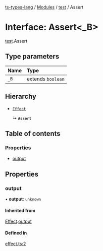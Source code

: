 [ts-types-lang](../README.md) / [Modules](../modules.md) / [test](../modules/test.md) / Assert

# Interface: Assert<_B\>

[test](../modules/test.md).Assert

## Type parameters

| Name | Type |
| :------ | :------ |
| `_B` | extends `boolean` |

## Hierarchy

- [`Effect`](effect.Effect.md)

  ↳ **`Assert`**

## Table of contents

### Properties

- [output](test.Assert.md#output)

## Properties

### output

• **output**: `unknown`

#### Inherited from

[Effect](effect.Effect.md).[output](effect.Effect.md#output)

#### Defined in

[effect.ts:2](https://github.com/phenax/ts-types-runtime-environment/blob/6c7b4f3/stdlib/effect.ts#L2)
